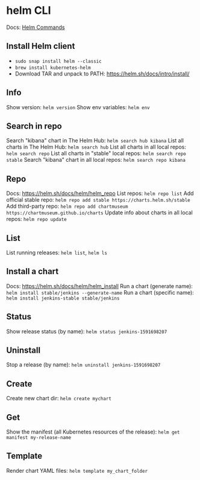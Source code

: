 # helm CLI

Docs: [Helm Commands](https://helm.sh/docs/helm/)

## Install Helm client
 - `sudo snap install helm --classic`
 - `brew install kubernetes-helm`
 - Download TAR and unpack to PATH: https://helm.sh/docs/intro/install/

## Info
Show version: `helm version`
Show env variables: `helm env`

## Search in repo
Search "kibana" chart in The Helm Hub: `helm search hub kibana`
List all charts in The Helm Hub: `helm search hub`
List all charts in all local repos: `helm search repo`
List all charts in "stable" local repos: `helm search repo stable`
Search "kibana" chart in all local repos: `helm search repo kibana`

## Repo
Docs: https://helm.sh/docs/helm/helm_repo
List repos: `helm repo list`
Add official stable repo: `helm repo add stable https://charts.helm.sh/stable`
Add third-party repo: `helm repo add chartmuseum https://chartmuseum.github.io/charts`
Update info about charts in all local repos: `helm repo update`

## List
List running releases: `helm list`, `helm ls`

## Install a chart
Docs: https://helm.sh/docs/helm/helm_install
Run a chart (generate name): `helm install stable/jenkins --generate-name`
Run a chart (specific name): `helm install jenkins-stable stable/jenkins`

## Status
Show release status (by name): `helm status jenkins-1591698207`

## Uninstall
Stop a release (by name): `helm uninstall jenkins-1591698207`

## Create
Create new chart dir: `helm create mychart`

## Get
Show the manifest (all Kubernetes resources of the release): `helm get manifest my-release-name`

## Template
Render chart YAML files: `helm template my_chart_folder`
